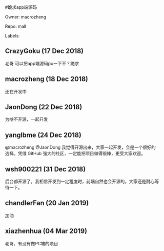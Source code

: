 #跪求app端源码

Owner: macrozheng

Repo: mall

Labels: 

## CrazyGoku (17 Dec 2018)

老哥 可以把app端源码po一下不？跪求

## macrozheng (18 Dec 2018)

还在开发中

## JaonDong (22 Dec 2018)

为啥不开源，一起开发

## yanglbme (24 Dec 2018)

@macrozheng @JaonDong 我觉得开源出来，大家一起开发，会是一个很好的选择。凭借 GitHub 强大的社区，一定能把项目做得很棒，更受大家欢迎。

## wsh900221 (31 Dec 2018)

后台都开源了，我相信开发到一定程度时，前端自然也会开源的。大家还是耐心等待一下。

## chandlerFan (20 Jan 2019)

加油

## xiazhenhua (04 Mar 2019)

老哥，有没有做PC端的项目

